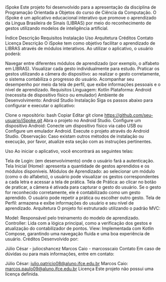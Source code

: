 iSpoke
Este projeto foi desenvolvido para a apresentação da disciplina de Programação Orientada a Objetos do curso de Ciência da Computação. O iSpoke é um aplicativo educacional interativo que promove o aprendizado da Língua Brasileira de Sinais (LIBRAS) por meio do reconhecimento de gestos utilizando modelos de inteligência artificial.

Índice
Descrição
Requisitos
Instalação
Uso
Arquitetura
Créditos
Contato
Licença
Descrição
O iSpoke tem como objetivo facilitar o aprendizado de LIBRAS através de módulos interativos. Ao utilizar o aplicativo, o usuário poderá:

Navegar entre diferentes módulos de aprendizado (por exemplo, o alfabeto em LIBRAS).
Visualizar cada gesto individualmente para estudo.
Praticar os gestos utilizando a câmera do dispositivo: ao realizar o gesto corretamente, o sistema contabiliza o progresso do usuário.
Acompanhar seu desempenho por meio da tela de perfil, que exibe informações pessoais e o nível de aprendizado.
Requisitos
Linguagem: Kotlin
Plataforma: Android (necessita de dispositivo físico ou emulador)
Ambiente de Desenvolvimento: Android Studio
Instalação
Siga os passos abaixo para configurar e executar o aplicativo:

Clone o repositório:
bash
Copiar
Editar
git clone https://github.com/seu-usuario/iSpoke.git
Abra o projeto no Android Studio.
Configure um dispositivo Android:
Conecte um dispositivo físico via cabo USB ou
Configure um emulador Android.
Execute o projeto através do Android Studio.
Observação: Caso existam outros métodos de instalação ou execução, por favor, atualize esta seção com as instruções pertinentes.

Uso
Ao iniciar o aplicativo, você encontrará as seguintes telas:

Tela de Login: (em desenvolvimento) onde o usuário fará a autenticação.
Tela Inicial (Home): apresenta a quantidade de gestos aprendidos e os módulos disponíveis.
Módulos de Aprendizado: ao selecionar um módulo (como o do alfabeto), o usuário pode visualizar os gestos correspondentes a cada letra e acessar a tela de prática.
Tela de Prática: ao clicar no botão de praticar, a câmera é ativada para capturar o gesto do usuário. Se o gesto for reconhecido corretamente, ele é contabilizado como um gesto aprendido. O usuário pode repetir a prática ou escolher outro gesto.
Tela de Perfil: armazena e exibe informações do usuário e seu nível de aprendizado.
Arquitetura
O projeto foi estruturado utilizando o padrão MVC:

Model: Responsável pelo treinamento do modelo de aprendizado.
Controller: Lida com a lógica principal, como a verificação dos gestos e atualização do contabilizador de pontos.
View: Implementada com Kotlin Compose, garantindo uma navegação fluida e uma boa experiência de usuário.
Créditos
Desenvolvido por:

Júlio César - juliocshancez
Marcos Caio - marcosscaio
Contato
Em caso de dúvidas ou para mais informações, entre em contato:

Júlio César: julio.patricio08@aluno.ifce.edu.br
Marcos Caio: marcos.paulo09@aluno.ifce.edu.br
Licença
Este projeto não possui uma licença definida.
